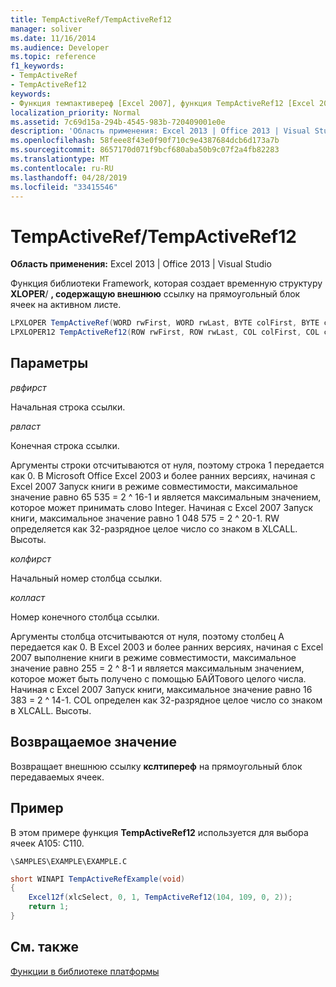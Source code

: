 ```yaml
---
title: TempActiveRef/TempActiveRef12
manager: soliver
ms.date: 11/16/2014
ms.audience: Developer
ms.topic: reference
f1_keywords:
- TempActiveRef
- TempActiveRef12
keywords:
- Функция темпактивереф [Excel 2007], функция TempActiveRef12 [Excel 2007]
localization_priority: Normal
ms.assetid: 7c69d15a-294b-4545-983b-720409001e0e
description: 'Область применения: Excel 2013 | Office 2013 | Visual Studio'
ms.openlocfilehash: 58feee8f43e0f90f710c9e4387684dcb6d173a7b
ms.sourcegitcommit: 8657170d071f9bcf680aba50b9c07f2a4fb82283
ms.translationtype: MT
ms.contentlocale: ru-RU
ms.lasthandoff: 04/28/2019
ms.locfileid: "33415546"
---
```

# <a name="tempactivereftempactiveref12"></a>TempActiveRef/TempActiveRef12

 **Область применения:** Excel 2013 | Office 2013 | Visual Studio 
  
Функция библиотеки Framework, которая создает временную структуру **XLOPER**/ **, содержащую внешнюю** ссылку на прямоугольный блок ячеек на активном листе. 
  
```cs
LPXLOPER TempActiveRef(WORD rwFirst, WORD rwLast, BYTE colFirst, BYTE colLast);
LPXLOPER12 TempActiveRef12(ROW rwFirst, ROW rwLast, COL colFirst, COL colLast);
```

## <a name="parameters"></a>Параметры

 _рвфирст_
  
Начальная строка ссылки.
  
 _рвласт_
  
Конечная строка ссылки.
  
Аргументы строки отсчитываются от нуля, поэтому строка 1 передается как 0. В Microsoft Office Excel 2003 и более ранних версиях, начиная с Excel 2007 Запуск книги в режиме совместимости, максимальное значение равно 65 535 = 2 ^ 16-1 и является максимальным значением, которое может принимать слово Integer. Начиная с Excel 2007 Запуск книги, максимальное значение равно 1 048 575 = 2 ^ 20-1. RW определяется как 32-разрядное целое число со знаком в XLCALL. Высоты.
  
 _колфирст_
  
Начальный номер столбца ссылки.
  
 _колласт_
  
Номер конечного столбца ссылки.
  
Аргументы столбца отсчитываются от нуля, поэтому столбец A передается как 0. В Excel 2003 и более ранних версиях, начиная с Excel 2007 выполнение книги в режиме совместимости, максимальное значение равно 255 = 2 ^ 8-1 и является максимальным значением, которое может быть получено с помощью БАЙТового целого числа. Начиная с Excel 2007 Запуск книги, максимальное значение равно 16 383 = 2 ^ 14-1. COL определен как 32-разрядное целое число со знаком в XLCALL. Высоты.
  
## <a name="return-value"></a>Возвращаемое значение

Возвращает внешнюю ссылку **кслтипереф** на прямоугольный блок передаваемых ячеек. 
  
## <a name="example"></a>Пример

В этом примере функция **TempActiveRef12** используется для выбора ячеек A105: C110. 
  
 `\SAMPLES\EXAMPLE\EXAMPLE.C`
  
```cs
short WINAPI TempActiveRefExample(void)
{
    Excel12f(xlcSelect, 0, 1, TempActiveRef12(104, 109, 0, 2));
    return 1;
}
```

## <a name="see-also"></a>См. также



[Функции в библиотеке платформы](functions-in-the-framework-library.md)

